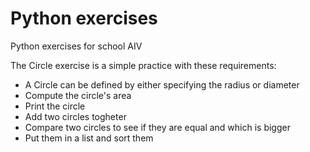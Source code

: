 # Python exercises
 Python exercises for school AIV

The Circle exercise is a simple practice with these requirements:
- A Circle can be defined by either specifying the radius or diameter
- Compute the circle's area
- Print the circle
- Add two circles togheter
- Compare two circles to see if they are equal and which is bigger
- Put them in a list and sort them
